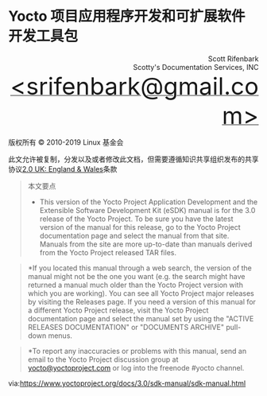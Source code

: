 Yocto 项目应用程序开发和可扩展软件开发工具包
===

<p align="right" >Scott Rifenbark<br>
Scotty's Documentation Services, INC<br>
 <a href="mailto:srifenbark@gmail.com"><font size=100>&lt;srifenbark@gmail.com&gt;</font></a>
 </p>

版权所有 © 2010-2019 Linux 基金会

此文允许被复制，分发以及或者修改此文档，但需要遵循知识共享组织发布的共享协议[2.0 UK: England & Wales][1]条款

>本文要点
>* This version of the Yocto Project Application Development and the Extensible Software Development Kit (eSDK) manual is for the 3.0 release of the Yocto Project. To be sure you have the latest version of the manual for this release, go to the Yocto Project documentation page and select the manual from that site. Manuals from the site are more up-to-date than manuals derived from the Yocto Project released TAR files.

>*If you located this manual through a web search, the version of the manual might not be the one you want (e.g. the search might have returned a manual much older than the Yocto Project version with which you are working). You can see all Yocto Project major releases by visiting the Releases page. If you need a version of this manual for a different Yocto Project release, visit the Yocto Project documentation page and select the manual set by using the "ACTIVE RELEASES DOCUMENTATION" or "DOCUMENTS ARCHIVE" pull-down menus.

>*To report any inaccuracies or problems with this manual, send an email to the Yocto Project discussion group at yocto@yoctoproject.com or log into the freenode #yocto channel.


via:https://www.yoctoproject.org/docs/3.0/sdk-manual/sdk-manual.html

[1]: https://creativecommons.org/licenses/by-sa/2.0/uk/

